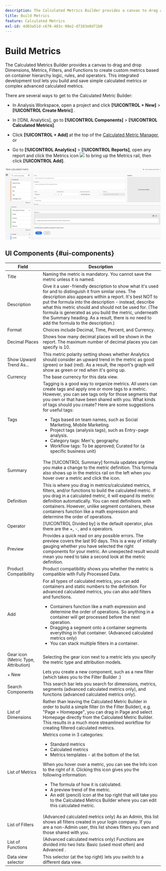 ```yaml
---
description: The Calculated Metrics Builder provides a canvas to drag and drop Dimensions, Metrics, Filters, and Functions to create custom metrics based on container hierarchy logic, rules, and operators. This integrated development tool lets you build and save simple calculated metrics or complex advanced calculated metrics.
title: Build Metrics
feature: Calculated Metrics
exl-id: 4d03a51d-c676-483c-98e2-d7283e8d71b0
---
```

# Build Metrics

The Calculated Metrics Builder provides a canvas to drag and drop Dimensions, Metrics, Filters, and Functions to create custom metrics based on container hierarchy logic, rules, and operators. This integrated development tool lets you build and save simple calculated metrics or complex advanced calculated metrics.

There are several ways to get to the Calculated Metric Builder:

* In Analysis Workspace, open a project and click  **[!UICONTROL + New]** > **[!UICONTROL Create Metric]** .
* In [!DNL Analytics], go to **[!UICONTROL Components]** > **[!UICONTROL Calculated Metrics]**.

* Click **[!UICONTROL + Add]** at the top of the [Calculated Metric Manager](/help/components/calc-metrics/cm-workflow/cm-manager.md), or 

* Go to **[!UICONTROL Analytics]** > **[!UICONTROL Reports]**, open any report and click the Metrics icon  ![](https://spectrum.adobe.com/static/icons/workflow_18/Smock_Event_18_N.svg) to bring up the Metrics rail, then click **[!UICONTROL Add]**.

![](assets/cm_builder_ui.png)

## UI Components {#ui-components}

| Field | Description |
| --- | --- |
| Title | Naming the metric is mandatory. You cannot save the metric unless it is named. |
| Description | Give it a user-friendly description to show what it's used for and to distinguish it from similar ones. The description also appears within a report. It's best NOT to put the formula into the description - instead, describe what this metric should and should not be used for. (The formula is generated as you build the metric, underneath the Summary heading. As a result, there is no need to add the formula to the description.) |
| Format | Choices include Decimal, Time, Percent, and Currency. |
| Decimal Places | Shows how many decimal places will be shown in the report. The maximum number of decimal places you can specify is 10. |
| Show Upward Trend As... | This metric polarity setting shows whether Analytics should consider an upward trend in the metric as good (green) or bad (red). As a result, the report's graph will show as green or red when it's going up. |
| Currency | The base currency for this data view. |
| Tags | Tagging is a good way to organize metrics. All users can create tags and apply one or more tags to a metric. However, you can see tags only for those segments that you own or that have been shared with you. What kinds of tags should you create? Here are some suggestions for useful tags:<ul><li>Tags based on team names, such as Social Marketing, Mobile Marketing.</li><li>Project tags (analysis tags), such as Entry-page analysis.</li><li>Category tags: Men's; geography.</li><li>Workflow tags: To be approved; Curated for (a specific business unit)</li></ul> |
| Summary | The [!UICONTROL Summary] formula updates anytime you make a change to the metric definition. This formula also shows up in the metrics rail on the left when you hover over a metric and click the icon. |
| Definition | This is where you drag in metrics/calculated metrics, filters, and/or functions to build the calculated metric. If you drag in a calculated metric, it will expand its metric definition automatically. You can nest definitions with containers. However, unlike segment containers, these containers function like a math expression and determine the order of operations. |
| Operator | [!UICONTROL Divided by] is the default operator, plus there are the +, -, and x operators.|
| Preview | Provides a quick read on any possible errors. The preview covers the last 90 days. This is a way of initially gauging whether you have selected the right components for your metric. An unexpected result would mean you need to take a second look at the metric definition. |
| Product Compatibility | Product compatibility shows you whether the metric is compatible with Fully Processed Data. |
| Add | For all types of calculated metrics, you can add containers and static numbers to the definition. For advanced calculated metrics, you can also add filters and functions.<ul><li>Containers function like a math expression and determine the order of operations. So anything in a container will get processed before the next operation.</li><li>Dragging a segment onto a container segments everything in that container. (Advanced calculated metrics only)</li><li>You can stack multiple filters in a container.</li></ul> |
| Gear icon (Metric Type, Attribution) | Selecting the gear icon next to a metric lets you specify the metric type and attribution models. |
| + New | Lets you create a new component, such as a new filter (which takes you to the  Filter Builder .)|
| Search Components | This search bar lets you search for dimensions, metrics, segments (advanced calculated metrics only), and functions (advanced calculated metrics only). |
| List of Dimensions | Rather than leaving the Calculated Metric Builder in order to build a simple filter (in the Filter Builder), e.g. "Page = Homepage", you can drag in Page and select Homepage directly from the Calculated Metric Builder. This results in a much more streamlined workflow for creating filtered calculated metrics.|
| List of Metrics | Metrics come in 3 categories:<ul><li>Standard metrics</li><li>Calculated metrics</li><li>Metrics templates - at the bottom of the list.</li></ul>When you hover over a metric, you can see the Info icon to the right of it. Clicking this icon gives you the following information:<ul><li>The formula of how it is calculated.</li><li>A preview trend of the metric.</li><li>An edit (pencil) icon at the top right that will take you to the Calculated Metrics Builder where you can edit this calculated metric.</li></ul> |
| List of Filters | (Advanced calculated metrics only) As an Admin, this list shows all filters created in your login company. If you are a non-Admin user, this list shows filters you own and those shared with you. |
| List of Functions | (Advanced calculated metrics only) Functions are divided into two lists: Basic (used most often) and Advanced .|
| Data view selector | This selector (at the top right) lets you switch to a different data view. |
